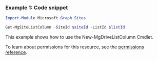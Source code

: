 ### Example 1: Code snippet

```powershellImport-Module Microsoft.Graph.Sites

Get-MgSiteListColumn -SiteId $siteId -ListId $listId
```
This example shows how to use the New-MgDriveListColumn Cmdlet.
To learn about permissions for this resource, see the [permissions reference](/graph/permissions-reference).

